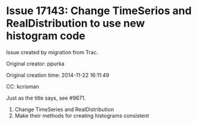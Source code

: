 # Issue 17143: Change TimeSerios and RealDistribution to use new histogram code

Issue created by migration from Trac.

Original creator: ppurka

Original creation time: 2014-11-22 16:11:49

CC:  kcrisman

Just as the title says, see #9671.

1. Change TimeSeries and RealDistribution
2. Make their methods for creating histograms consistent
